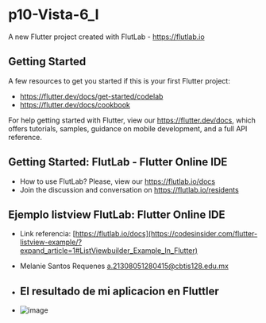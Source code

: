 # p10-Vista-6_I

A new Flutter project created with FlutLab - https://flutlab.io

## Getting Started

A few resources to get you started if this is your first Flutter project:

- https://flutter.dev/docs/get-started/codelab
- https://flutter.dev/docs/cookbook

For help getting started with Flutter, view our
https://flutter.dev/docs, which offers tutorials,
samples, guidance on mobile development, and a full API reference.

## Getting Started: FlutLab - Flutter Online IDE

- How to use FlutLab? Please, view our https://flutlab.io/docs
- Join the discussion and conversation on https://flutlab.io/residents

## Ejemplo listview FlutLab: Flutter Online IDE

- Link referencia: [https://flutlab.io/docs](https://codesinsider.com/flutter-listview-example/?expand_article=1#ListViewbuilder_Example_In_Flutter)

- Melanie Santos Requenes a.21308051280415@cbtis128.edu.mx

- ## El resultado de mi aplicacion en Fluttler

- ![image](https://github.com/SantosM128/p10-appList-6i/assets/144056309/82174790-a6e2-44bb-9b2a-6b97441cbe73)
